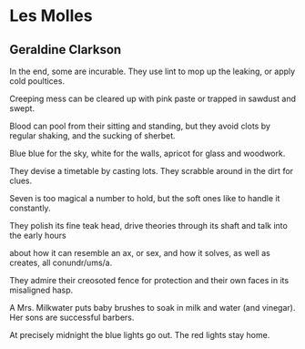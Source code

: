 # Les Molles
## Geraldine Clarkson
In the end, some are incurable. They use lint to
mop up the leaking, or apply cold poultices.

Creeping mess can be cleared up with pink paste or
trapped in sawdust and swept.

Blood can pool from their sitting and standing, but
they avoid clots by regular shaking, and the
sucking of sherbet.

Blue blue for the sky, white for the walls, apricot
for glass and woodwork.

They devise a timetable by casting lots. They
scrabble around in the dirt for clues.

Seven is too magical a number to hold, but the soft
ones like to handle it constantly.

They polish its fine teak head, drive theories
through its shaft and talk into the early hours

about how it can resemble an ax, or sex, and how
it solves, as well as creates, all conundr/ums/a.

They admire their creosoted fence for protection
and their own faces in its misaligned hasp.

A Mrs. Milkwater puts baby brushes to soak in milk
and water (and vinegar). Her sons are successful
barbers.

At precisely midnight the blue lights go out. The
red lights stay home.